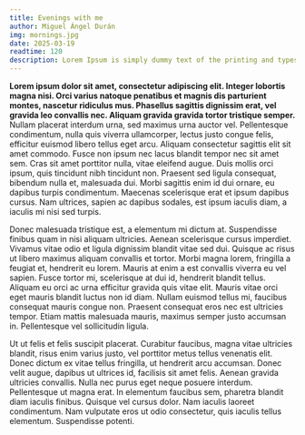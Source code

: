 ```yaml
---
title: Evenings with me
author: Miguel Ángel Durán
img: mornings.jpg
date: 2025-03-19
readtime: 120
description: Lorem Ipsum is simply dummy text of the printing and typesetting industry.
---
```


**Lorem ipsum dolor sit amet, consectetur adipiscing elit. Integer lobortis magna nisi. Orci varius natoque penatibus et magnis dis parturient montes, nascetur ridiculus mus. Phasellus sagittis dignissim erat, vel gravida leo convallis nec. Aliquam gravida gravida tortor tristique semper.** Nullam placerat interdum urna, sed maximus urna auctor vel. Pellentesque condimentum, nulla quis viverra ullamcorper, lectus justo congue felis, efficitur euismod libero tellus eget arcu. Aliquam consectetur sagittis elit sit amet commodo. Fusce non ipsum nec lacus blandit tempor nec sit amet sem. Cras sit amet porttitor nulla, vitae eleifend augue. Duis mollis orci ipsum, quis tincidunt nibh tincidunt non. Praesent sed ligula consequat, bibendum nulla et, malesuada dui. Morbi sagittis enim id dui ornare, eu dapibus turpis condimentum. Maecenas scelerisque erat et ipsum dapibus cursus. Nam ultrices, sapien ac dapibus sodales, est ipsum iaculis diam, a iaculis mi nisi sed turpis.

Donec malesuada tristique est, a elementum mi dictum at. Suspendisse finibus quam in nisi aliquam ultricies. Aenean scelerisque cursus imperdiet. Vivamus vitae odio et ligula dignissim blandit vitae sed dui. Quisque ac risus ut libero maximus aliquam convallis et tortor. Morbi magna lorem, fringilla a feugiat et, hendrerit eu lorem. Mauris at enim a est convallis viverra eu vel sapien. Fusce tortor mi, scelerisque at dui id, hendrerit blandit tellus. Aliquam eu orci ac urna efficitur gravida quis vitae elit. Mauris vitae orci eget mauris blandit luctus non id diam. Nullam euismod tellus mi, faucibus consequat mauris congue non. Praesent consequat eros nec est ultricies tempor. Etiam mattis malesuada mauris, maximus semper justo accumsan in. Pellentesque vel sollicitudin ligula.

Ut ut felis et felis suscipit placerat. Curabitur faucibus, magna vitae ultricies blandit, risus enim varius justo, vel porttitor metus tellus venenatis elit. Donec dictum ex vitae tellus fringilla, ut hendrerit arcu accumsan. Donec velit augue, dapibus ut ultrices id, facilisis sit amet felis. Aenean gravida ultricies convallis. Nulla nec purus eget neque posuere interdum. Pellentesque ut magna erat. In elementum faucibus sem, pharetra blandit diam iaculis finibus. Quisque vel cursus dolor. Nam iaculis laoreet condimentum. Nam vulputate eros ut odio consectetur, quis iaculis tellus elementum. Suspendisse potenti.
